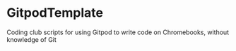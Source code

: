 # GitpodTemplate
Coding club scripts for using Gitpod to write code on Chromebooks, without knowledge of Git
